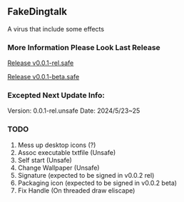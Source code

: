 ## FakeDingtalk
A virus that include some effects

### More Information Please Look Last Release
[Release v0.0.1-rel.safe](https://github.com/OranPie/FakeDingtalk/releases/tag/v0.0.1-rel.safe)

[Release v0.0.1-beta.safe](https://github.com/OranPie/FakeDingtalk/releases/tag/v0.0.1-beta.safe)

### Excepted Next Update Info:
Version: 0.0.1-rel.unsafe
Date: 2024/5/23~25

### TODO
1. Mess up desktop icons (?)
2. Assoc executable txtfile (Unsafe)
3. Self start (Unsafe)
4. Change Wallpaper (Unsafe)
5. Signature (expected to be signed in v0.0.2 rel)
6. Packaging icon (expected to be signed in v0.0.2 beta)
7. Fix Handle (On threaded draw eliscape)
